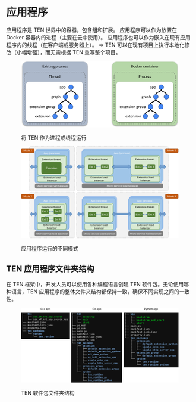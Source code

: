 # 应用程序

应用程序是 TEN 世界中的容器，包含组和扩展。
应用程序可以作为放置在 Docker 容器内的进程（主要在云中使用）。
应用程序也可以作为嵌入在现有应用程序内的线程（在客户端或服务器上）。
⇒ TEN 可以在现有项目上执行本地化修改（小幅增强），而无需根据 TEN 重写整个项目。

<figure><img src="../../../assets/png/run_ten_as_process_or_thread.png" alt=""><figcaption><p>将 TEN 作为进程或线程运行</p></figcaption></figure>

<figure><img src="../../../assets/png/different_mode_of_app_runnings.png" alt=""><figcaption><p>应用程序运行的不同模式</p></figcaption></figure>

## TEN 应用程序文件夹结构

在 TEN 框架中，开发人员可以使用各种编程语言创建 TEN 软件包。无论使用哪种语言，TEN 应用程序的整体文件夹结构都保持一致，确保不同实现之间的一致性。

<figure><img src="../../../assets/png/ten_package_folder_structure.png" alt=""><figcaption><p>TEN 软件包文件夹结构</p></figcaption></figure>
